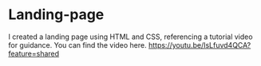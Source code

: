 # Landing-page
I created a landing page using HTML and CSS, referencing a tutorial video for guidance. You can find the video here.
https://youtu.be/IsLfuvd4QCA?feature=shared
